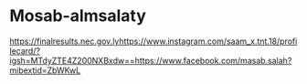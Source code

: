# Mosab-almsalaty
https://finalresults.nec.gov.lyhttps://www.instagram.com/saam_x.tnt.18/profilecard/?igsh=MTdyZTE4Z200NXBxdw==https://www.facebook.com/masab.salah?mibextid=ZbWKwL 
